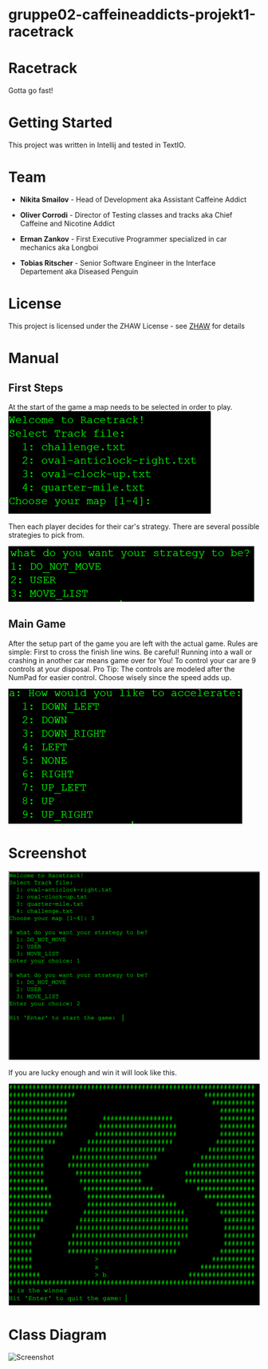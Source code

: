 # gruppe02-caffeineaddicts-projekt1-racetrack

# Racetrack

Gotta go fast!

# Getting Started

This project was written in Intellij and tested in TextIO.

# Team

* **Nikita Smailov** - Head of Development aka Assistant Caffeine Addict

* **Oliver Corrodi** - Director of Testing classes and tracks aka Chief Caffeine and Nicotine Addict

* **Erman Zankov** - First Executive Programmer specialized in car mechanics aka Longboi

* **Tobias Ritscher** - Senior Software Engineer in the Interface Departement aka Diseased Penguin

# License

This project is licensed under the ZHAW License - see [ZHAW](http://www.zhaw.ch) for details

# Manual
## First Steps ##
At the start of the game a map needs to be selected in order to play.
![Screenshot](maps.png)

Then each player decides for their car's strategy.
There are several possible strategies to pick from.

![Screenshot](strategy.png)

## Main Game ##
After the setup part of the game you are left with the actual game.
Rules are simple: First to cross the finish line wins.
Be careful! Running into a wall or crashing in another car means game over for You!
To control your car are 9 controls at your disposal.
Pro Tip: The controls are modeled after the NumPad for easier control.
Choose wisely since the speed adds up.

![Screenshot](controls.png)

# Screenshot
![Screenshot](StartScreenShot.png)

If you are lucky enough and win it will look like this.

![Screenshot](FinishScreenShot.png)

# Class Diagram

![Screenshot](classdiagram.png)
